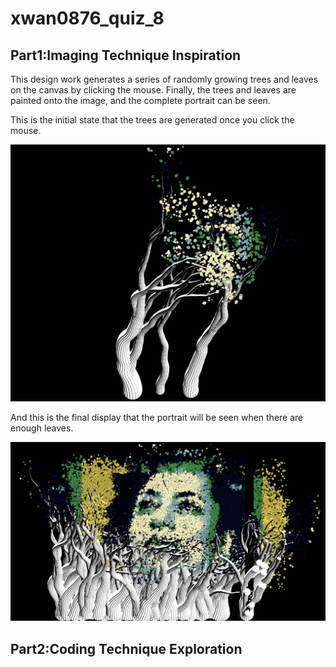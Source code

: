 # xwan0876_quiz_8

## Part1:Imaging Technique Inspiration

This design work generates a series of randomly growing trees and leaves on the canvas by clicking the mouse. Finally, the trees and leaves are painted onto the image, and the complete portrait can be seen.

This is the initial state that the trees are generated once you click the mouse.

![the image of initial state](readmeImages/initial.jpg)

And this is the final display that the portrait will be seen when there are enough leaves.

![the image of final display](readmeImages/final.jpg)

## Part2:Coding Technique Exploration
